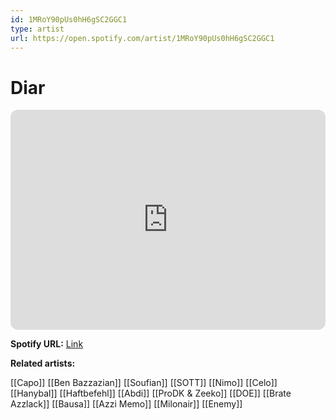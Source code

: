 ```yaml
---
id: 1MRoY90pUs0hH6gSC2GGC1
type: artist
url: https://open.spotify.com/artist/1MRoY90pUs0hH6gSC2GGC1
---
```

# Diar

<iframe style="border-radius:12px" src="https://open.spotify.com/embed/artist/1MRoY90pUs0hH6gSC2GGC1" width="100%" height="352" frameBorder="0" allowfullscreen="" allow="autoplay; clipboard-write; encrypted-media; fullscreen; picture-in-picture" loading="lazy"></iframe>

**Spotify URL:** [Link](https://open.spotify.com/artist/1MRoY90pUs0hH6gSC2GGC1)

**Related artists:**

[[Capo]]
[[Ben Bazzazian]]
[[Soufian]]
[[SOTT]]
[[Nimo]]
[[Celo]]
[[Hanybal]]
[[Haftbefehl]]
[[Abdi]]
[[ProDK & Zeeko]]
[[DOE]]
[[Brate Azzlack]]
[[Bausa]]
[[Azzi Memo]]
[[Milonair]]
[[Enemy]]
